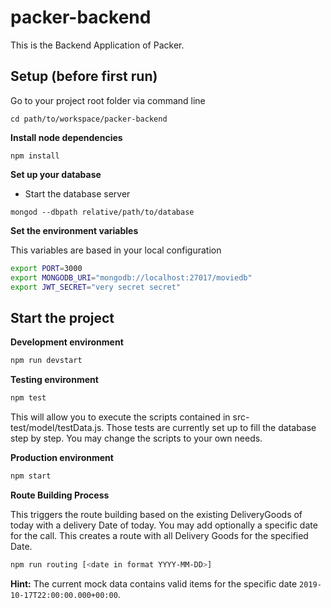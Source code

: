 # packer-backend
This is the Backend Application of Packer.

## Setup (before first run)

Go to your project root folder via command line
```
cd path/to/workspace/packer-backend
```

**Install node dependencies**

```
npm install
```

**Set up your database**

* Start the database server
```
mongod --dbpath relative/path/to/database
```

**Set the environment variables**

This variables are based in your local configuration
```bash
export PORT=3000
export MONGODB_URI="mongodb://localhost:27017/moviedb"
export JWT_SECRET="very secret secret"
```

## Start the project

**Development environment**
```bash
npm run devstart
```

**Testing environment**
```bash
npm test
```
This will allow you to execute the scripts contained in src-test/model/testData.js. 
Those tests are currently set up to fill the database step by step.
You may change the scripts to your own needs. 

**Production environment**
```bash
npm start
```

**Route Building Process**

This triggers the route building based on the existing DeliveryGoods of today with a delivery Date of today.
You may add optionally a specific date for the call. This creates a route with all Delivery Goods for the specified Date.

```bash
npm run routing [<date in format YYYY-MM-DD>]
```

**Hint:** The current mock data contains valid items for the specific date `2019-10-17T22:00:00.000+00:00`.
